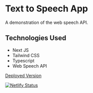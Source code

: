 # Text to Speech App

A demonstration of the web speech API.

## Technologies Used

- Next JS
- Tailwind CSS
- Typescript
- Web Speech API

[Deployed Version](https://yashrajpahwa-texttospeech.netlify.app/)

[![Netlify Status](https://api.netlify.com/api/v1/badges/d53611a5-d3ff-441d-8238-d6bba0c11927/deploy-status)](https://app.netlify.com/sites/yashrajpahwa-texttospeech/deploys)
